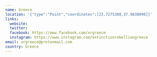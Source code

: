 ```yaml
---
name: Greece
location: '{"type":"Point","coordinates":[23.7275388,37.9838096]}'
links:
  website: 
  twitter: 
  facebook: https://www.facebook.com/xrgreece
  instagram: https://www.instagram.com/extinctionrebelliongreece
email: xrgreece@protonmail.com
country: Greece
---
```

